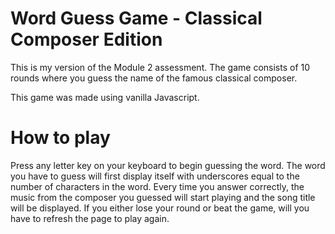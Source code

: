 # Word Guess Game - Classical Composer Edition
This is my version of the Module 2 assessment. The game consists of 10 rounds where you guess the name of the famous classical composer.

This game was made using vanilla Javascript.

# How to play
Press any letter key on your keyboard to begin guessing the word. The word you have to guess will first display itself with underscores equal to the number of characters in the word.
Every time you answer correctly, the music from the composer you guessed will start playing and the song title will be displayed.
If you either lose your round or beat the game, will you have to refresh the page to play again.
